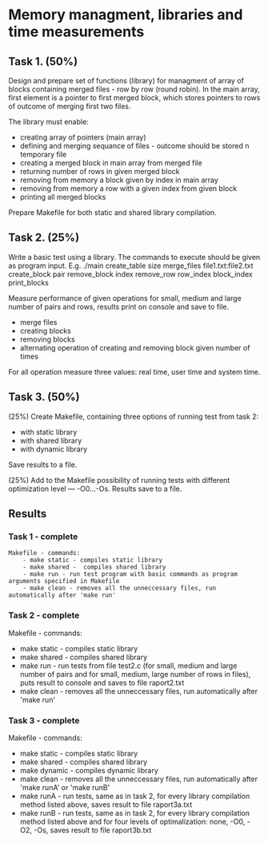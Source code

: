 # Memory managment, libraries and time measurements

## Task 1. (50%)
Design and prepare set of functions (library) for managment of array of blocks containing merged files - row by row (round robin). In the main array, first element is a pointer to first merged block, which stores pointers to rows of outcome of merging first two files.

The library must enable:
- creating array of pointers (main array)  
- defining and merging sequance of files - outcome should be stored n temporary file
- creating a merged block in main array from merged file
- returning number of rows in given merged block
- removing from memory a block given by index in main array
- removing from memory a row with a given index from given block
- printing all merged blocks

Prepare Makefile for both static and shared library compilation.

## Task 2. (25%)

Write a basic test using a library. The commands to execute should be given as program input.
E.g. ./main create_table size merge_files file1.txt:file2.txt create_block pair remove_block index remove_row row_index block_index print_blocks

Measure performance of given operations for small, medium and large number of pairs and rows, results print on console and save to file.
- merge files
- creating blocks
- removing blocks
- alternating operation of creating and removing block given number of times

For all operation measure three values: real time, user time and system time.

## Task 3. (50%)
(25%) Create Makefile, containing three options of running test from task 2:
- with static library
- with shared library
- with dynamic library

Save results to a file.

(25%) Add to the Makefile possibility of running tests with different optimization level — -O0…-Os. Results save to a file.

## Results
### Task 1 - complete
	Makefile - commands:
		- make static - compiles static library
		- make shared -  compiles shared library
		- make run - run test program with basic commands as program arguments specified in Makefile
		- make clean - removes all the unneccessary files, run automatically after 'make run'

### Task 2 - complete
Makefile - commands:
- make static - compiles static library
- make shared -  compiles shared library
- make run - run tests from file test2.c (for small, medium and large number of pairs and for small, medium, large number of rows in files), puts result to console and saves to file raport2.txt
- make clean - removes all the unneccessary files, run automatically after 'make run'

### Task 3 - complete
Makefile - commands:
- make static - compiles static library
- make shared -  compiles shared library
- make dynamic - compiles dynamic library
- make clean - removes all the unneccessary files, run automatically after 'make runA' or 'make runB'
- make runA - run tests, same as in task 2, for every library compilation method listed above, saves result to file raport3a.txt
- make runB - run tests, same as in task 2, for every library compilation method listed above and for four levels of optimalization: none, -O0, -O2, -Os, saves result to file raport3b.txt

